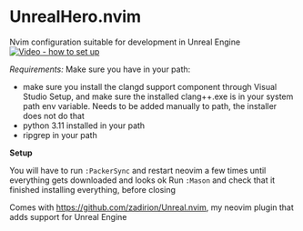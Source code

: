 # UnrealHero.nvim

Nvim configuration suitable for development in Unreal Engine
[![Video - how to set up](https://img.youtube.com/vi/dlR_ryaQkRM/0.jpg)](https://github.com/zadirion/UnrealHero.nvim/tree/main
)



*Requirements:*
Make sure you have in your path:
- make sure you install the clangd support component through Visual Studio Setup, and make sure the installed clang++.exe is in your system path env variable. Needs to be added manually to path, the installer does not do that
- python 3.11 installed in your path
- ripgrep in your path

**Setup**

You will have to run `:PackerSync` and restart neovim a few times until everything gets downloaded and looks ok
Run `:Mason` and check that it finished installing everything, before closing

Comes with https://github.com/zadirion/Unreal.nvim, my neovim plugin that adds support for Unreal Engine

